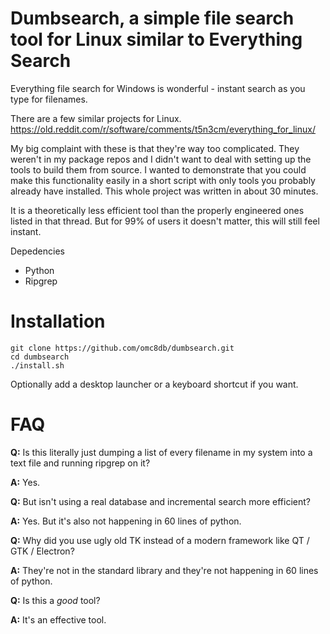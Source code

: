 # Dumbsearch, a simple file search tool for Linux similar to Everything Search

Everything file search for Windows is wonderful - instant search as you type for filenames.

There are a few similar projects for Linux.
https://old.reddit.com/r/software/comments/t5n3cm/everything_for_linux/

My big complaint with these is that they're way too complicated. They weren't in my package repos and I didn't want to deal with setting up the tools to build them from source. I wanted to demonstrate that you could make this functionality easily in a short script with only tools you probably already have installed. This whole project was written in about 30 minutes.

It is a theoretically less efficient tool than the properly engineered ones listed in that thread. But for 99% of users it doesn't matter, this will still feel instant.

Depedencies
* Python
* Ripgrep

# Installation

```
git clone https://github.com/omc8db/dumbsearch.git
cd dumbsearch
./install.sh
```

Optionally add a desktop launcher or a keyboard shortcut if you want.

# FAQ

**Q:** Is this literally just dumping a list of every filename in my system into a text file and running ripgrep on it?

**A:** Yes.

**Q:** But isn't using a real database and incremental search more efficient?

**A:** Yes. But it's also not happening in 60 lines of python.

**Q:** Why did you use ugly old TK instead of a modern framework like QT / GTK / Electron?

**A:** They're not in the standard library and they're not happening in 60 lines of python.

**Q:** Is this a *good* tool?

**A:** It's an effective tool.